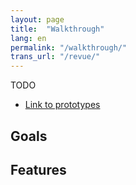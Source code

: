 ```yaml
---
layout: page
title:  "Walkthrough"
lang: en
permalink: "/walkthrough/"
trans_url: "/revue/"
---
```


TODO

- [Link to
prototypes](https://www.report-a-cybercrime.alpha.rcmp-grc.gc.ca)
## Goals
## Features

